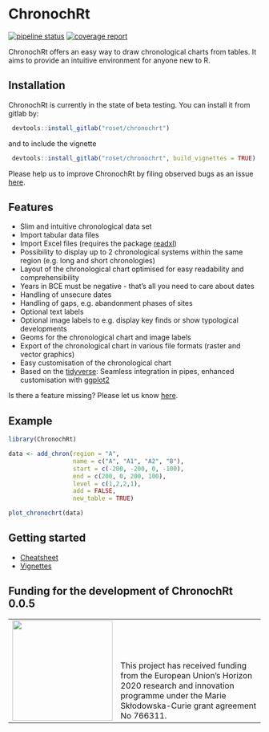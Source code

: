 
<!-- README.md is generated from README.Rmd. Please edit that file -->

# ChronochRt

<!-- badges: start -->

[![pipeline
status](https://gitlab.com/roset/chronochrt/badges/master/pipeline.svg)](https://gitlab.com/roset/chronochrt/-/commits/master)
[![coverage
report](https://gitlab.com/roset/chronochrt/badges/master/coverage.svg)](https://gitlab.com/roset/chronochrt/-/commits/master)
<!-- badges: end -->

ChronochRt offers an easy way to draw chronological charts from tables.
It aims to provide an intuitive environment for anyone new to R.

## Installation

ChronochRt is currently in the state of beta testing. You can install it
from gitlab by:

``` r
 devtools::install_gitlab("roset/chronochrt")
```

and to include the vignette

``` r
 devtools::install_gitlab("roset/chronochrt", build_vignettes = TRUE)
```

Please help us to improve ChronochRt by filing observed bugs as an issue
[here](mailto:incoming+roset-chronochrt-13993341-issue-@incoming.gitlab.com).

## Features

-   Slim and intuitive chronological data set
-   Import tabular data files
-   Import Excel files (requires the package
    [readxl](https://readxl.tidyverse.org/))
-   Possibility to display up to 2 chronological systems within the same
    region (e.g. long and short chronologies)
-   Layout of the chronological chart optimised for easy readability and
    comprehensibility
-   Years in BCE must be negative - that’s all you need to care about
    dates
-   Handling of unsecure dates
-   Handling of gaps, e.g. abandonment phases of sites
-   Optional text labels
-   Optional image labels to e.g. display key finds or show typological
    developments
-   Geoms for the chronological chart and image labels
-   Export of the chronological chart in various file formats (raster
    and vector graphics)
-   Easy customisation of the chronological chart
-   Based on the [tidyverse](https://www.tidyverse.org/): Seamless
    integration in pipes, enhanced customisation with
    [ggplot2](https://ggplot2.tidyverse.org/)

Is there a feature missing? Please let us know
[here](mailto:incoming+roset-chronochrt-13993341-issue-@incoming.gitlab.com).

## Example

``` r
library(ChronochRt)

data <- add_chron(region = "A",
                  name = c("A", "A1", "A2", "B"),
                  start = c(-200, -200, 0, -100),
                  end = c(200, 0, 200, 100),
                  level = c(1,2,2,1),
                  add = FALSE,
                  new_table = TRUE)

plot_chronochrt(data)
```

## Getting started

-   [Cheatsheet](https://gitlab.com/roset/chronochrt/-/raw/master/inst/ChronochRt_Cheatsheet.pdf?inline=false)
-   [Vignettes](https://gitlab.com/roset/chronochrt/-/tree/master/vignettes)

## Funding for the development of ChronochRt 0.0.5

<table width="100%" cellspacing="0" cellpadding="0" border="0">
<tbody>
<tr>
<td valign="bottom">
<img src="https://europa.eu/european-union/sites/europaeu/files/docs/body/flag_yellow_low.jpg"  width="200">
</td>
<td valign="bottom" halign="left">
This project has received funding from the European Union’s Horizon 2020
research and innovation programme under the Marie Skłodowska-Curie grant
agreement No 766311.
</td>
</tr>
</tbody>
</table>
